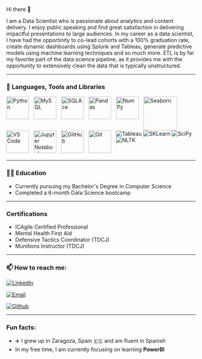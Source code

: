 Hi there 👋

I am a Data Scientist who is passionate about analytics and content delivery. I enjoy public speaking and find great satisfaction in delivering impactful presentations to large audiences. In my career as a data scientist, I have had the opportinity to co-lead cohorts with a 100% graduation rate, create dynamic dashboards using Splunk and Tableau, generate predictive models using machine learning techniques and so much more. ETL is by far my favorite part of the data science pipeline, as it provides me with the opportunity to extensively clean the data that is typically unstructured. 

---

### 🧰 Languages, Tools and Libraries

<img align="left" alt="Python" width="60px" style="padding-right:10px;" src="https://cdn.jsdelivr.net/gh/devicons/devicon/icons/python/python-plain.svg" />
<img align="left" alt="MySQL" width="60px" style="padding-right:10px;" src="https://cdn.jsdelivr.net/gh/devicons/devicon/icons/mysql/mysql-original.svg" />
<img align="left" alt="SQLAce" width="60px" style="padding-right:10px;" src="https://img.icons8.com/ios/452/sql.png" />
<img align="left" alt="Pandas" width="60px" style="padding-right:10px;" src="https://cdn.jsdelivr.net/gh/devicons/devicon/icons/pandas/pandas-original.svg" />
<img align="left" alt="NumPy" width="60px" style="padding-right:10px;" src="https://cdn.jsdelivr.net/gh/devicons/devicon/icons/numpy/numpy-original.svg" />
<img align="left" alt="Seaborn" width="90px" style="padding-right:10px;" src="https://seaborn.pydata.org/_static/logo-wide-lightbg.svg" />

<img align="left" alt="VS Code" width="60px" style="padding-right:10px;" src="https://cdn.jsdelivr.net/gh/devicons/devicon/icons/visualstudio/visualstudio-plain.svg" />
<img align="left" alt="Jupyter Notebook" width="60px" style="padding-right:10px;" src="https://cdn.jsdelivr.net/gh/devicons/devicon/icons/jupyter/jupyter-original.svg" />
<img align="left" alt="GitHub" width="60px" style="padding-right:10px;" src="https://cdn.jsdelivr.net/gh/devicons/devicon/icons/github/github-original.svg" />
<img align="left" alt="Git" width="60px" style="padding-right:10px;" src="https://cdn.jsdelivr.net/gh/devicons/devicon/icons/git/git-original.svg" />

![Tableau](https://img.shields.io/badge/Tableau-lightgrey?style=flat&logo=tableau)
![SKLearn](https://img.shields.io/badge/SKLearn-lightgrey?style=flat&logo=scikitlearn)
![SciPy](https://img.shields.io/badge/SciPy-lightgrey?style=flat&logo=scipy)
![NLTK](https://img.shields.io/badge/NLTK-lightgrey?style=flat&logo=nltk)

<br />

---

### 👩‍🎓 Education

- Currently pursuing my Bachelor's Degree in Computer Science
- Completed a 6-month Data Science bootcamp

---

### Certifications

- ICAgile Certified Professional
- Mental Health First Aid
- Defensive Tactics Coordinator (TDCJ)
- Munitions Instructor (TDCJ)
    
---

### 📫 How to reach me:

[![LinkedIn](https://img.shields.io/badge/LinkedIn-Natasha%20Rivers-blue?style=flat-square&logo=linkedin&logoColor=white&link=https://www.linkedin.com/in/natasha-rivers/)](https://www.linkedin.com/in/natasha-rivers/)

[![Email](https://img.shields.io/badge/Email-tasha.tanya.rivers%40gmail.com-red?style=flat-square&logo=gmail&logoColor=white&link=mailto:tasha.tanya.rivers@gmail.com)](mailto:tasha.tanya.rivers@gmail.com)

[![Github](https://img.shields.io/badge/GitHub-%23181717.svg?style=plastic&logo=github&logoColor=white)](https://github.com/tashatanyarivers)

---

### Fun facts:
- ✈️ I grew up in Zaragoza, Spain 🇪🇸 and am fluent in Spanish
- In my free time, I am currently focusing on learning <b>PowerBI</b>

